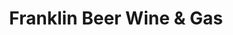 ---
title: "Franklin Beer Wine & Gas"
url: /grand-rapids/franklin-beer-wine-and-gas/
shop: convenience
---
